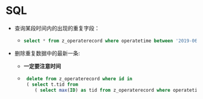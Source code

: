 # SQL

+ 查询某段时间内的出现的重复字段：

  + ```sql
    select * from z_operaterecord where operatetime between '2019-06-28' and '2019-06-29' group  by userid having count(*)>1;
    ```

+ 删除重复数据中的最新一条:

  + **一定要注意时间**

  + ```sql
     delete from z_operaterecord where id in 
     ( select t.tid from 
        ( select max(ID) as tid from z_operaterecord where operatetime between '2019-06-28' and '2019-06-29' group by userid having count(*) >1 ) t);
    ```

    


